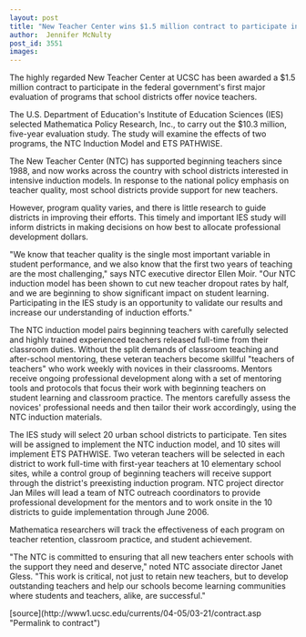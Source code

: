 ```yaml
---
layout: post
title: "New Teacher Center wins $1.5 million contract to participate in federal study of support programs"
author:  Jennifer McNulty
post_id: 3551
images:
---
```


<a name="content" id="content"></a>
<p>
  The highly regarded New Teacher Center at UCSC has been awarded a $1.5 million contract to participate in the federal government's first major evaluation of programs that school districts offer novice teachers.
</p>
<p>
  The U.S. Department of Education's Institute of Education Sciences (IES) selected Mathematica Policy Research, Inc., to carry out the $10.3 million, five-year evaluation study. The study will examine the effects of two programs, the NTC Induction Model and ETS PATHWISE.
</p>
<p>
  The New Teacher Center (NTC) has supported beginning teachers since 1988, and now works across the country with school districts interested in intensive induction models. In response to the national policy emphasis on teacher quality, most school districts provide support for new teachers.
</p>
<p>
  However, program quality varies, and there is little research to guide districts in improving their efforts. This timely and important IES study will inform districts in making decisions on how best to allocate professional development dollars.
</p>
<p>
  "We know that teacher quality is the single most important variable in student performance, and we also know that the first two years of teaching are the most challenging," says NTC executive director Ellen Moir. "Our NTC induction model has been shown to cut new teacher dropout rates by half, and we are beginning to show significant impact on student learning. Participating in the IES study is an opportunity to validate our results and increase our understanding of induction efforts."
</p>
<p>
  The NTC induction model pairs beginning teachers with carefully selected and highly trained experienced teachers released full-time from their classroom duties. Without the split demands of classroom teaching and after-school mentoring, these veteran teachers become skillful "teachers of teachers" who work weekly with novices in their classrooms. Mentors receive ongoing professional development along with a set of mentoring tools and protocols that focus their work with beginning teachers on student learning and classroom practice. The mentors carefully assess the novices' professional needs and then tailor their work accordingly, using the NTC induction materials.
</p>
<p>
  The IES study will select 20 urban school districts to participate. Ten sites will be assigned to implement the NTC induction model, and 10 sites will implement ETS PATHWISE. Two veteran teachers will be selected in each district to work full-time with first-year teachers at 10 elementary school sites, while a control group of beginning teachers will receive support through the district's preexisting induction program. NTC project director Jan Miles will lead a team of NTC outreach coordinators to provide professional development for the mentors and to work onsite in the 10 districts to guide implementation through June 2006.
</p>
<p>
  Mathematica researchers will track the effectiveness of each program on teacher retention, classroom practice, and student achievement.
</p>
<p>
  "The NTC is committed to ensuring that all new teachers enter schools with the support they need and deserve," noted NTC associate director Janet Gless. "This work is critical, not just to retain new teachers, but to develop outstanding teachers and help our schools become learning communities where students and teachers, alike, are successful."<br>
</p>
[source](http://www1.ucsc.edu/currents/04-05/03-21/contract.asp "Permalink to contract")
